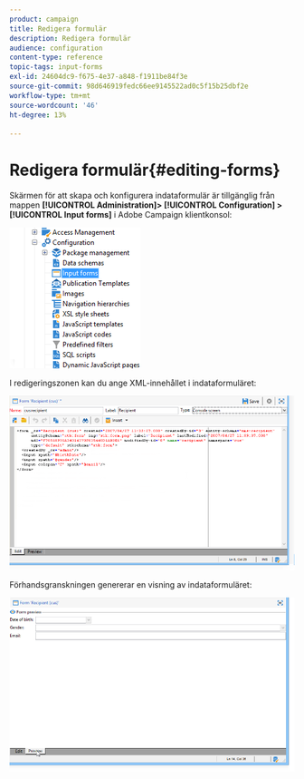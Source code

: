 ```yaml
---
product: campaign
title: Redigera formulär
description: Redigera formulär
audience: configuration
content-type: reference
topic-tags: input-forms
exl-id: 24604dc9-f675-4e37-a848-f1911be84f3e
source-git-commit: 98d646919fedc66ee9145522ad0c5f15b25dbf2e
workflow-type: tm+mt
source-wordcount: '46'
ht-degree: 13%

---
```


# Redigera formulär{#editing-forms}

Skärmen för att skapa och konfigurera indataformulär är tillgänglig från mappen **[!UICONTROL Administration]> [!UICONTROL Configuration] >[!UICONTROL Input forms]** i Adobe Campaign klientkonsol:

![](assets/d_ncs_integration_form_arbo.png)

I redigeringszonen kan du ange XML-innehållet i indataformuläret:

![](assets/d_ncs_integration_form_edit.png)

Förhandsgranskningen genererar en visning av indataformuläret:

![](assets/d_ncs_integration_form_preview.png)
